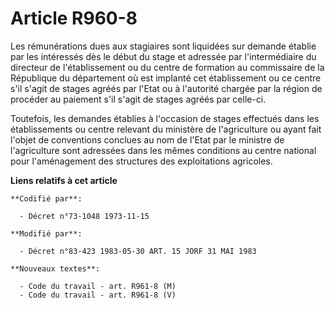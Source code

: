 # Article R960-8

Les rémunérations dues aux stagiaires sont liquidées sur demande établie par les intéressés dès le début du stage et adressée
par l'intermédiaire du directeur de l'établissement ou du centre de formation au commissaire de la République du département
où est implanté cet établissement ou ce centre s'il s'agit de stages agréés par l'Etat ou à l'autorité chargée par la région
de procéder au paiement s'il s'agit de stages agréés par celle-ci. 

Toutefois, les demandes établies à l'occasion de stages effectués dans les établissements ou centre relevant du ministère de
l'agriculture ou ayant fait l'objet de conventions conclues au nom de l'Etat par le ministre de l'agriculture sont adressées
dans les mêmes conditions au centre national pour l'aménagement des structures des exploitations agricoles.

**Liens relatifs à cet article**

	**Codifié par**:

	  - Décret n°73-1048 1973-11-15

	**Modifié par**:

	  - Décret n°83-423 1983-05-30 ART. 15 JORF 31 MAI 1983

	**Nouveaux textes**:

	  - Code du travail - art. R961-8 (M)
	  - Code du travail - art. R961-8 (V)
